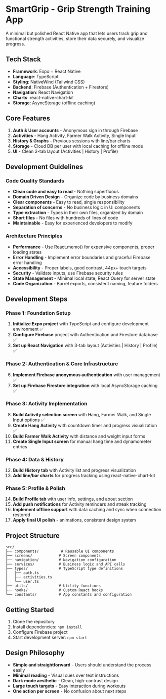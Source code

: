# SmartGrip - Grip Strength Training App

A minimal but polished React Native app that lets users track grip and functional strength activities, store their data securely, and visualize progress.

## Tech Stack

- **Framework**: Expo + React Native
- **Language**: TypeScript
- **Styling**: NativeWind (Tailwind CSS)
- **Backend**: Firebase (Authentication + Firestore)
- **Navigation**: React Navigation
- **Charts**: react-native-chart-kit
- **Storage**: AsyncStorage (offline caching)

## Core Features

1. **Auth & User accounts** - Anonymous sign in through Firebase
2. **Activities** - Hang Activity, Farmer Walk Activity, Single Input
3. **History & Graphs** - Previous sessions with line/bar charts
4. **Storage** - Cloud DB per user with local caching for offline mode
5. **UI** - Clean 3-tab layout (Activities | History | Profile)

## Development Guidelines

### Code Quality Standards

- **Clean code and easy to read** - Nothing superfluous
- **Domain Driven Design** - Organize code by business domains
- **Clear components** - Easy to read, single responsibility
- **Separation of concerns** - No business logic in UI components
- **Type extraction** - Types in their own files, organized by domain
- **Short files** - No files with hundreds of lines of code
- **Maintainable** - Easy for experienced developers to modify

### Architecture Principles

- **Performance** - Use React.memo() for expensive components, proper loading states
- **Error Handling** - Implement error boundaries and graceful Firebase error handling
- **Accessibility** - Proper labels, good contrast, 44px+ touch targets
- **Security** - Validate inputs, use Firebase security rules
- **State Management** - Minimal local state, React Query for server state
- **Code Organization** - Barrel exports, consistent naming, feature folders

## Development Steps

### Phase 1: Foundation Setup

1. **Initialize Expo project** with TypeScript and configure development environment ✅
2. **Configure Firebase** project with Authentication and Firestore database ✅
3. **Set up React Navigation** with 3-tab layout (Activities | History | Profile) ✅

### Phase 2: Authentication & Core Infrastructure

6. **Implement Firebase anonymous authentication** with user management ✅
7. **Set up Firebase Firestore integration** with local AsyncStorage caching ✅

### Phase 3: Activity Implementation

8. **Build Activity selection screen** with Hang, Farmer Walk, and Single Input options ✅
9. **Create Hang Activity** with countdown timer and progress visualization ✅
10. **Build Farmer Walk Activity** with distance and weight input forms
11. **Create Single Input screen** for manual hang time and dynamometer entries

### Phase 4: Data & History

12. **Build History tab** with Activity list and progress visualization
13. **Add line/bar charts** for progress tracking using react-native-chart-kit

### Phase 5: Profile & Polish

14. **Build Profile tab** with user info, settings, and about section
15. **Add push notifications** for Activity reminders and streak tracking
16. **Implement offline support** with data caching and sync when connection restored
17. **Apply final UI polish** - animations, consistent design system

## Project Structure

```
src/
├── components/          # Reusable UI components
├── screens/            # Screen components
├── navigation/         # Navigation configuration
├── services/           # Business logic and API calls
├── types/              # TypeScript type definitions
│   ├── auth.ts
│   ├── activities.ts
│   └── user.ts
├── utils/              # Utility functions
├── hooks/              # Custom React hooks
└── constants/          # App constants and configuration
```

## Getting Started

1. Clone the repository
2. Install dependencies: `npm install`
3. Configure Firebase project
4. Start development server: `npm start`

## Design Philosophy

- **Simple and straightforward** - Users should understand the process easily
- **Minimal reading** - Visual cues over text instructions
- **Dark mode aesthetic** - Clean, high-contrast design
- **Large touch targets** - Easy interaction during workouts
- **One action per screen** - No confusion about next steps
